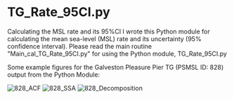 # TG_Rate_95CI.py
Calculating the MSL rate and its 95%CI
I wrote this Python module for calculating the mean sea-level (MSL) rate and its uncertainty (95% confidence interval). 
Please read the main routine "Main_cal_TG_Rate_95CI.py" for using the Python  module, TG_Rate_95CI.py

Some example figures for the Galveston Pleasure Pier TG (PSMSL ID: 828) output from the Python Module:

![828_ACF](https://user-images.githubusercontent.com/65426380/215299095-5fc5fad6-4c80-44b3-acf3-d488bdbaf9ea.png)
![828_SSA](https://user-images.githubusercontent.com/65426380/215297920-23bcb64c-5c1f-47f1-9f90-9e6b21287cb5.png)
![828_Decomposition](https://user-images.githubusercontent.com/65426380/215297927-fe6a8aaa-1c36-46ac-a1e4-088ebfdc0619.png)
